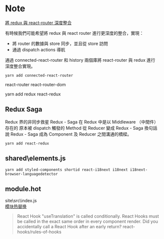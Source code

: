 # Note

[將 redux 與 react-router 深度整合](https://juejin.im/post/5b4de4496fb9a04fc226a7af)

有時候我們可能希望將 redux 與 react router 進行更深度的整合，實現：

* 將 router 的數據與 store 同步，並且從 store 訪問
* 通過 dispatch actions 導航

通過 connected-react-router 和 history 兩個庫將 react-router 與 redux 進行深度整合實現。

`yarn add connected-react-router`

react-router react-router-dom

yarn add redux react-redux

## Redux Saga

Redux 界的非同步救星
Redux - Saga 在 Redux 中是以 Middleware （中間件）存在的
原本被 dispatch 觸發的 Method 從 Reducer 變成 Redux - Saga 
換句話說 Redux - Saga 成為 Component 及 Reducer 之間溝通的橋樑。

`yarn add react-redux`

## shared\elements.js

`yarn add styled-components shortid react-i18next i18next i18next-browser-languagedetector`

## module.hot

site\src\index.js  
[模块热替换](http://webpack.docschina.org/api/hot-module-replacement/)  

> React Hook "useTranslation" is called conditionally. React Hooks must be called in the exact same order in every component render. Did you accidentally call a React Hook after an early return?  react-hooks/rules-of-hooks
